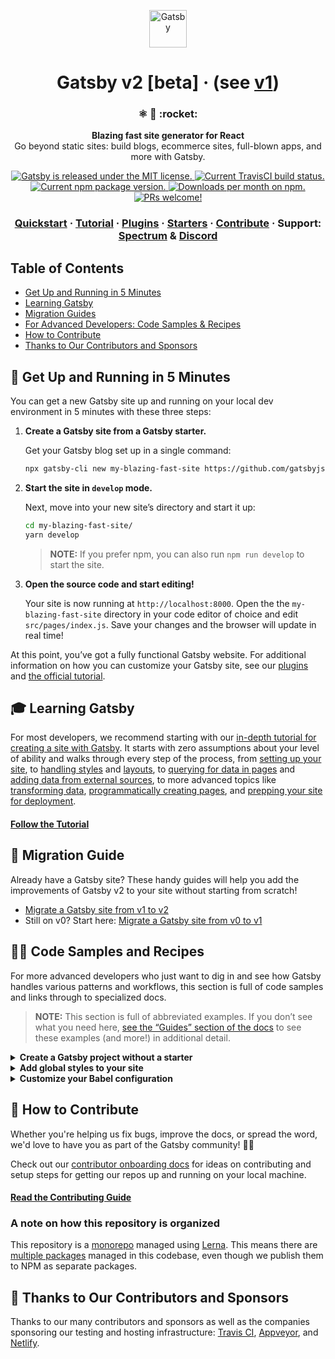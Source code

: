 <p align="center">
  <a href="https://next.gatsbyjs.org">
    <img alt="Gatsby" src="https://www.gatsbyjs.org/monogram.svg" width="60" />
  </a>
</p>
<h1 align="center">
  Gatsby v2 [beta] · (see <a href="https://github.com/gatsbyjs/gatsby/tree/v1">v1</a>)
</h1>

<h3 align="center">
  ⚛️ 📄 :rocket:
</h3>
<p align="center">
  <strong>Blazing fast site generator for React</strong><br>
  Go beyond static sites: build blogs, ecommerce sites, full-blown apps, and more with Gatsby.
</p>
<p align="center">
  <a href="https://github.com/gatsbyjs/gatsby/blob/master/LICENSE">
    <img src="https://img.shields.io/badge/license-MIT-blue.svg" alt="Gatsby is released under the MIT license." />
  </a>
  <a href="https://travis-ci.org/gatsbyjs/gatsby">
    <img src="https://travis-ci.org/gatsbyjs/gatsby.svg?branch=master" alt="Current TravisCI build status." />
  </a>
  <a href="https://www.npmjs.org/package/gatsby">
    <img src="https://img.shields.io/npm/v/gatsby.svg?style=flat-square" alt="Current npm package version." />
  </a>
  <a href="https://npmcharts.com/compare/gatsby?minimal=true">
    <img src="https://img.shields.io/npm/dm/gatsby.svg" alt="Downloads per month on npm." />
  </a>
  <a href="https://next.gatsbyjs.org/docs/how-to-submit-a-pr/">
    <img src="https://img.shields.io/badge/PRs-welcome-brightgreen.svg" alt="PRs welcome!" />
  </a>
</p>

<h3 align="center">
  <a href="https://next.gatsbyjs.org/docs/">Quickstart</a>
  <span> · </span>
  <a href="https://next.gatsbyjs.org/tutorial/">Tutorial</a>
  <span> · </span>
  <a href="https://next.gatsbyjs.org/plugins/">Plugins</a>
  <span> · </span>
  <a href="https://next.gatsbyjs.org/docs/gatsby-starters/">Starters</a>
  <span> · </span>
  <a href="https://next.gatsbyjs.org/docs/how-to-contribute/">Contribute</a>
  <span> · </span>
  Support: <a href="https://spectrum.chat/gatsby-js">Spectrum</a>
  <span> & </span>
  <a href="https://discord.gg/0ZcbPKXt5bVoxkfV">Discord</a>
</h3>

## Table of Contents

-   [Get Up and Running in 5 Minutes](#-get-up-and-running-in-5-minutes)
-   [Learning Gatsby](#-learning-gatsby)
-   [Migration Guides](#-migration-guides)
-   [For Advanced Developers: Code Samples & Recipes](#-code-samples-and-recipes)
-   [How to Contribute](#-how-to-contribute)
-   [Thanks to Our Contributors and Sponsors](#-thanks-to-our-contributors-and-sponsors)


## 🚀 Get Up and Running in 5 Minutes

You can get a new Gatsby site up and running on your local dev environment in 5 minutes with these three steps:

1.  **Create a Gatsby site from a Gatsby starter.**

    Get your Gatsby blog set up in a single command:

    ```sh
    npx gatsby-cli new my-blazing-fast-site https://github.com/gatsbyjs/gatsby-starter-default#v2
    ```

2.  **Start the site in `develop` mode.**

    Next, move into your new site’s directory and start it up:

    ```sh
    cd my-blazing-fast-site/
    yarn develop
    ```

    > **NOTE:** If you prefer npm, you can also run `npm run develop` to start the site.

3.  **Open the source code and start editing!**

    Your site is now running at `http://localhost:8000`. Open the the `my-blazing-fast-site` directory in your code editor of choice and edit `src/pages/index.js`. Save your changes and the browser will update in real time!

At this point, you’ve got a fully functional Gatsby website. For additional information on how you can customize your Gatsby site, see our [plugins](https://next.gatsbyjs.org/plugins/) and [the official tutorial](https://next.gatsbyjs.org/tutorial/).

## 🎓 Learning Gatsby

For most developers, we recommend starting with our [in-depth tutorial for creating a site with Gatsby](https://next.gatsbyjs.org/tutorial/). It starts with zero assumptions about your level of ability and walks through every step of the process, from [setting up your site](https://next.gatsbyjs.org/tutorial/part-one/), to [handling styles](https://next.gatsbyjs.org/tutorial/part-two/) and [layouts](https://next.gatsbyjs.org/tutorial/part-three/), to [querying for data in pages](https://next.gatsbyjs.org/tutorial/part-four/) and [adding data from external sources](https://next.gatsbyjs.org/tutorial/part-five/), to more advanced topics like [transforming data](https://next.gatsbyjs.org/tutorial/part-six/), [programmatically creating pages](https://next.gatsbyjs.org/tutorial/part-seven/), and [prepping your site for deployment](https://next.gatsbyjs.org/tutorial/part-eight/).

#### [Follow the Tutorial](https://next.gatsbyjs.org/tutorial/)

## 💼 Migration Guide

Already have a Gatsby site? These handy guides will help you add the improvements of Gatsby v2 to your site without starting from scratch!

- [Migrate a Gatsby site from v1 to v2](https://next.gatsbyjs.org/docs/migrating-from-v1-to-v2/)
- Still on v0? Start here: [Migrate a Gatsby site from v0 to v1](https://next.gatsbyjs.org/docs/migrating-from-v0-to-v1/)

## 👩‍💻 Code Samples and Recipes

For more advanced developers who just want to dig in and see how Gatsby handles various patterns and workflows, this section is full of code samples and links through to specialized docs.

> **NOTE:** This section is full of abbreviated examples. If you don’t see what you need here, [see the “Guides” section of the docs](https://next.gatsbyjs.org/docs/) to see these examples (and more!) in additional detail.

<details>
  <summary><strong>Create a Gatsby project without a starter</strong></summary>

  <span><!-- don’t remove this; it prevents the text below from smashing into the summary text --></span>
  
  To add a global stylesheet, require the stylesheet in `gatsby-browser.js`:
  ```sh
  # create a new project and move into it
  mkdir my-new-gatsby-site
  cd my-new-gatsby-site
  
  # initialize the project
  yarn init
  
  # add the required dependencies
  yarn add gatsby@next react react-dom
  ```
</details>

<details>
  <summary><strong>Add global styles to your site</strong></summary>

  <span><!-- don’t remove this; it prevents the text below from smashing into the summary text --></span>
  
  To add a global stylesheet, require the stylesheet in `gatsby-browser.js`:
  ```jsx
  require('./src/stylesheets/global.css');
  
  exports.onClientEntry = () => {/* other custom config here */}
  ```
  
  #### Read the full guide: [creating global styles](https://next.gatsbyjs.org/docs/creating-global-styles/)

</details>

<details>
  <summary><strong>Customize your Babel configuration</strong></summary>

  <span><!-- don’t remove this; it prevents the text below from smashing into the summary text --></span>
  
  If you add a `.babelrc` in the root of your project, it overrides the default Gatsby config entirely. We recommend starting with our config and modifying as needed.

  Gatsby’s default `.babelrc`:
  ```json
  {
    "cacheDirectory": true,
    "babelrc": false,
    "presets": [
      [
        "@babel/preset-env",
        {
          "loose": true,
          "modules": false,
          "useBuiltIns": "usage",
          "shippedProposals": true,
          "targets": {
            "browsers": [">0.25%", "not dead"],
          },
        },
      ],
      [
        "@babel/preset-react",
        {
          "useBuiltIns": true,
          "pragma": "React.createElement",
        },
      ],
      "@babel/preset-flow",
    ],
    "plugins": [
      [
        "@babel/plugin-proposal-class-properties",
        {
          "loose": true,
        },
      ],
      "@babel/plugin-syntax-dynamic-import",
      [
        "@babel/plugin-transform-runtime",
        {
          "helpers": true,
          "regenerator": true,
          "polyfill": false,
        },
      ],
    ],
  }
  ```
  
  #### Read the full guide: [customize your Babel config](https://next.gatsbyjs.org/docs/babel/)

</details>

## 🤝 How to Contribute

Whether you're helping us fix bugs, improve the docs, or spread the word, we'd love to have you as part of the Gatsby community! :muscle::purple_heart:

Check out our [contributor onboarding docs](https://next.gatsbyjs.org/docs/how-to-contribute/) for ideas on contributing and setup steps for getting our repos up and running on your local machine.

#### [Read the Contributing Guide](https://next.gatsbyjs.org/docs/how-to-contribute/)

### A note on how this repository is organized

This repository is a [monorepo](https://trunkbaseddevelopment.com/monorepos/) managed using [Lerna](https://github.com/lerna/lerna). This means there are [multiple packages](/packages) managed in this codebase, even though we publish them to NPM as separate packages.

## 💜 Thanks to Our Contributors and Sponsors

Thanks to our many contributors and sponsors as well as the companies sponsoring
our testing and hosting infrastructure: [Travis CI](https://travis-ci.com/), [Appveyor](https://www.appveyor.com/), and [Netlify](https://www.netlify.com/).
